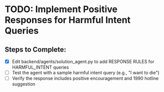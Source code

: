 # TODO: Implement Positive Responses for Harmful Intent Queries

## Steps to Complete:
- [x] Edit backend/agents/solution_agent.py to add RESPONSE RULES for HARMFUL_INTENT queries
- [ ] Test the agent with a sample harmful intent query (e.g., "I want to die")
- [ ] Verify the response includes positive encouragement and 1990 hotline suggestion
